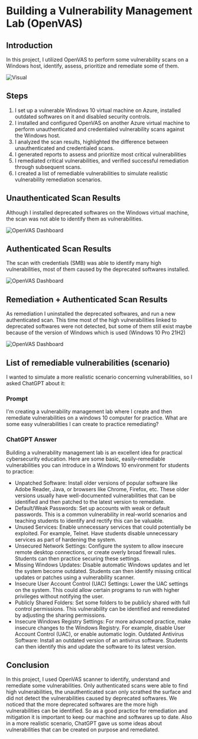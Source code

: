 # Building a Vulnerability Management Lab (OpenVAS)

## Introduction

In this project, I utilized OpenVAS to perform some vulnerability scans on a Windows host, identify, assess, prioritize and remediate some of them.

![Visual](https://www.dropbox.com/s/u8t13p5dzmzxl20/visual.jpg?raw=1)

## Steps
1. I set up a vulnerable Windows 10 virtual machine on Azure, installed outdated softwares on it and disabled security controls.
2. I installed and configured OpenVAS on another Azure virtual machine to perform unauthenticated and credentialed vulnerability scans against the Windows host. 
3. I analyzed the scan results, highlighted the difference between unauthenticated and credentialed scans. 
4. I generated reports to assess and prioritize most critical vulnerabilities
5. I remediated critical vulnerabilities, and verified successful remediation through subsequent scans.
6. I created a list of remediable vulnerabilities to simulate realistic vulnerability remediation scenarios.

## Unauthenticated Scan Results
Although I installed deprecated softwares on the Windows virtual machine, the scan was not able to identify them as vulnerabilities. 

![OpenVAS Dashboard](https://www.dropbox.com/s/r3jg99by7xu3zu4/Unauthenticated%20scan%20report.png?raw=1)

## Authenticated Scan Results
The scan with credentials (SMB) was able to identify many high vulnerabilities, most of them caused by the deprecated softwares installed.

![OpenVAS Dashboard](https://www.dropbox.com/s/yx4r6ou4osa8842/Authenticated%20scan%20report.png?raw=1)

## Remediation + Authenticated Scan Results
As remediation I uninstalled the deprecated softwares, and run a new authenticated scan. This time most of the high vulnerabilities linked to deprecated softwares were not detected, but some of them still exist maybe because of the version of Windows which is used (Windows 10 Pro 21H2)

![OpenVAS Dashboard](https://www.dropbox.com/s/pdxc19o4p7td28h/Authenticated%20scan%20report%20after%20remediation.png?raw=1)

## List of remediable vulnerabilities (scenario)
I wanted to simulate a more realistic scenario concerning vulnerabilities, so I asked ChatGPT about it:

### Prompt
I'm creating a vulnerability management lab where I create and then remediate vulnerabilities on a windows 10 computer for practice. What are some easy vulnerabilities I can create to practice remediating?

### ChatGPT Answer
Building a vulnerability management lab is an excellent idea for practical cybersecurity education. Here are some basic, easily-remediable vulnerabilities you can introduce in a Windows 10 environment for students to practice:
- Unpatched Software: Install older versions of popular software like Adobe Reader, Java, or browsers like Chrome, Firefox, etc. These older versions usually have well-documented vulnerabilities that can be identified and then patched to the latest version to remediate.
- Default/Weak Passwords: Set up accounts with weak or default passwords. This is a common vulnerability in real-world scenarios and teaching students to identify and rectify this can be valuable.
- Unused Services: Enable unnecessary services that could potentially be exploited. For example, Telnet. Have students disable unnecessary services as part of hardening the system.
- Unsecured Network Settings: Configure the system to allow insecure remote desktop connections, or create overly broad firewall rules. Students can then practice securing these settings.
- Missing Windows Updates: Disable automatic Windows updates and let the system become outdated. Students can then identify missing critical updates or patches using a vulnerability scanner.
- Insecure User Account Control (UAC) Settings: Lower the UAC settings on the system. This could allow certain programs to run with higher privileges without notifying the user.
- Publicly Shared Folders: Set some folders to be publicly shared with full control permissions. This vulnerability can be identified and remediated by adjusting the sharing permissions.
- Insecure Windows Registry Settings: For more advanced practice, make insecure changes to the Windows Registry. For example, disable User Account Control (UAC), or enable automatic login.
Outdated Antivirus Software: Install an outdated version of an antivirus software. Students can then identify this and update the software to its latest version.


## Conclusion
In this project, I used OpenVAS scanner to identify, understand and remediate some vulnerabilities. Only authenticated scans were able to find high vulnerabilities, the unauthenticated scan only scrathed the surface and did not detect the vulnerabilities caused by deprecated softwares. We noticed that the more deprecated softwares are the more high vulnerabilities can be identified. So as a good practice for remediation and mitigation it is important to keep our machine and softwares up to date.
Also in a more realistic scenario, ChatGPT gave us some ideas about vulnerabilities that can be created on purpose and remediated.
